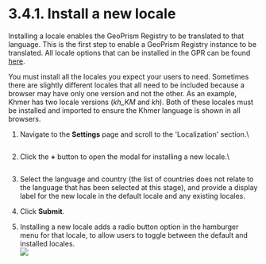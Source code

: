 # 3.4.1. Install a new locale

Installing a locale enables the GeoPrism Registry to be translated to that language. This is the first step to enable a GeoPrism Registry instance to be translated. All locale options that can be installed in the GPR can be found [here](https://www.oracle.com/technetwork/java/javase/java8locales-2095355.html#util-text).

You must install all the locales you expect your users to need. Sometimes there are slightly different locales that all need to be included because a browser may have only one version and not the other. As an example, Khmer has two locale versions (_kh\_KM_ and _kh_). Both of these locales must be installed and imported to ensure the Khmer language is shown in all browsers.

1.  Navigate to the **Settings** page and scroll to the 'Localization' section.\


    <figure><img src="https://lh5.googleusercontent.com/-m7NnBGImxdRljo0Z1mqp70oa2tABYEw9--Njc1SrKaljFFm1T1jUUdfTd720avSY0uzkVw9CWtXJxP69q9VrRjO6eu7HRfjFnRnNel9L1ecaCeH9RC9TVAgQU9Z5vLGw7CbcuWaXrs12tHJIMNkzWe1fh9UlsvV71RZ4r8qshmfzBE8UIib_0jH" alt=""><figcaption></figcaption></figure>
2.  Click the **+** button to open the modal for installing a new locale.\


    <figure><img src="https://lh6.googleusercontent.com/PnKbxK7Z4L8Xn1h93cYQ3Tlxi7X9zWF6qUkFErIRT12BtRzWrnAwwFGidBFKMRxuH4qKI1uc4T9XR_4K6lh4T0a1e7j1p7ndvYWSluCYB91IwhgnSmo-sXfOmephmRJ5fSuY70wFRS5lcfvmxB0ceGyxYx1plqsRBLklDVzFgokUTIYzKEI9fKfzow" alt=""><figcaption></figcaption></figure>
3. Select the language and country (the list of countries does not relate to the language that has been selected at this stage), and provide a display label for the new locale in the default locale and any existing locales.
4. Click **Submit**.
5. Installing a new locale adds a radio button option in the hamburger menu for that locale, to allow users to toggle between the default and installed locales.\
   ![](https://lh6.googleusercontent.com/MUEG3mr74QiGrgtcunvqH6hf\_\_1f9aAAP6u1Y948s9xdeanVZ3UdUmyo\_YUzwAU2P6GbUPaK5mGhfjYICStZopdzNJpx-j47cG0e\_JyJMD7xwRDWK91W\_CNbkDCdbfCIeEteh0rbh85vOXErRxKh75WOkyBYG5W8IQOrUdTEKqwj03SxHzPAqr8n3w)
